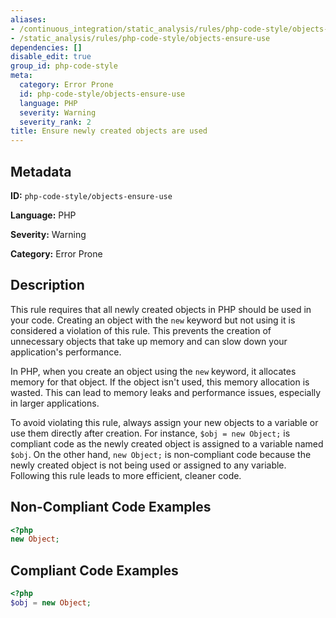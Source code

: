 ```yaml
---
aliases:
- /continuous_integration/static_analysis/rules/php-code-style/objects-ensure-use
- /static_analysis/rules/php-code-style/objects-ensure-use
dependencies: []
disable_edit: true
group_id: php-code-style
meta:
  category: Error Prone
  id: php-code-style/objects-ensure-use
  language: PHP
  severity: Warning
  severity_rank: 2
title: Ensure newly created objects are used
---
```

<!--  SOURCED FROM https://github.com/DataDog/datadog-static-analyzer-rule-docs -->


## Metadata
**ID:** `php-code-style/objects-ensure-use`

**Language:** PHP

**Severity:** Warning

**Category:** Error Prone

## Description
This rule requires that all newly created objects in PHP should be used in your code. Creating an object with the `new` keyword but not using it is considered a violation of this rule. This prevents the creation of unnecessary objects that take up memory and can slow down your application's performance.

In PHP, when you create an object using the `new` keyword, it allocates memory for that object. If the object isn't used, this memory allocation is wasted. This can lead to memory leaks and performance issues, especially in larger applications.

To avoid violating this rule, always assign your new objects to a variable or use them directly after creation. For instance, `$obj = new Object;` is compliant code as the newly created object is assigned to a variable named `$obj`. On the other hand, `new Object;` is non-compliant code because the newly created object is not being used or assigned to any variable. Following this rule leads to more efficient, cleaner code.

## Non-Compliant Code Examples
```php
<?php
new Object;
```

## Compliant Code Examples
```php
<?php
$obj = new Object;
```

